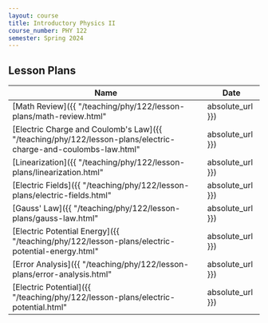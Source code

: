 ```yaml
---
layout: course
title: Introductory Physics II
course_number: PHY 122
semester: Spring 2024
---
```


## Lesson Plans

| Name | Date |
| --- | --------- |
| [Math Review]({{ "/teaching/phy/122/lesson-plans/math-review.html" | absolute_url }}) | January 16, 2024 |
| [Electric Charge and Coulomb's Law]({{ "/teaching/phy/122/lesson-plans/electric-charge-and-coulombs-law.html" | absolute_url }}) | January 17, 2024 |
| [Linearization]({{ "/teaching/phy/122/lesson-plans/linearization.html" | absolute_url }}) | January 22, 2024 |
| [Electric Fields]({{ "/teaching/phy/122/lesson-plans/electric-fields.html" | absolute_url }}) | January 23, 2024 |
| [Gauss' Law]({{ "/teaching/phy/122/lesson-plans/gauss-law.html" | absolute_url }}) | January 24, 2024 |
| [Electric Potential Energy]({{ "/teaching/phy/122/lesson-plans/electric-potential-energy.html" | absolute_url }}) | January 25, 2024 |
| [Error Analysis]({{ "/teaching/phy/122/lesson-plans/error-analysis.html" | absolute_url }}) | January 29, 2024 |
| [Electric Potential]({{ "/teaching/phy/122/lesson-plans/electric-potential.html" | absolute_url }}) | January 30, 2024 |
